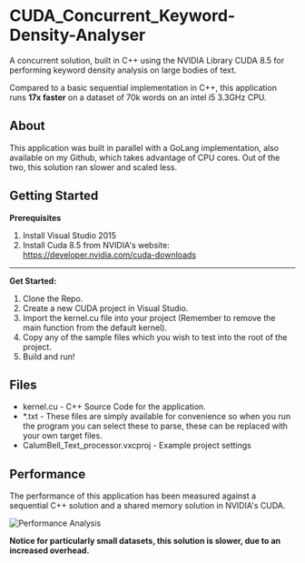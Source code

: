 # CUDA_Concurrent_Keyword-Density-Analyser
A concurrent solution, built in C++ using the NVIDIA Library CUDA 8.5 for performing keyword density analysis on large bodies of text.

Compared to a basic sequential implementation in C++, this application runs **17x faster** on a dataset of 70k words on an intel i5 3.3GHz CPU.

## About

This application was built in parallel with a GoLang implementation, also available on my Github, which takes advantage of CPU cores. Out of the two, this solution ran slower and scaled less.

## Getting Started

**Prerequisites**

1. Install Visual Studio 2015
2. Install Cuda 8.5 from NVIDIA's website: https://developer.nvidia.com/cuda-downloads 

----------

**Get Started:**

1. Clone the Repo.
2. Create a new CUDA project in Visual Studio.
3. Import the kernel.cu file into your project (Remember to remove the main function from the default kernel).
4. Copy any of the sample files which you wish to test into the root of the project.
5. Build and run!

## Files

 - kernel.cu - C++ Source Code for the application.
 - *.txt - These files are simply available for convenience so when you run the program you can select these to parse, these can be replaced with your own target files.
 - CalumBell_Text_processor.vxcproj - Example project settings

## Performance
The performance of this application has been measured against a sequential C++ solution and a shared memory solution in NVIDIA's CUDA.

![Performance Analysis](https://i.imgur.com/xddRvbN.png)

**Notice for particularly small datasets, this solution is slower, due to an increased overhead.**
